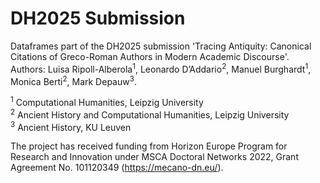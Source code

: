 # DH2025 Submission

Dataframes part of the DH2025 submission 'Tracing Antiquity: Canonical Citations of Greco-Roman Authors in Modern Academic Discourse'. \
Authors: Luisa Ripoll-Alberola<sup>1</sup>, Leonardo D’Addario<sup>2</sup>, Manuel Burghardt<sup>1</sup>, Monica Berti<sup>2</sup>, Mark Depauw<sup>3</sup>.

<sup>1</sup> Computational Humanities, Leipzig University \
<sup>2</sup> Ancient History and Computational Humanities, Leipzig University \
<sup>3</sup> Ancient History, KU Leuven

The project has received funding from Horizon Europe Program for Research and Innovation under MSCA Doctoral Networks 2022, Grant Agreement No. 101120349 (https://mecano-dn.eu/).
